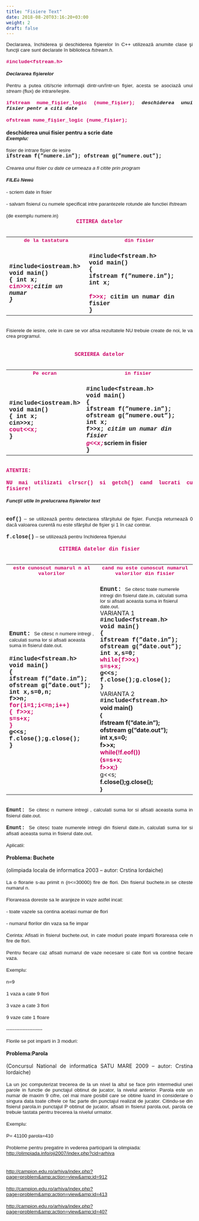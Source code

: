 ```yaml
---
title: "Fisiere Text"
date: 2018-08-20T03:16:20+03:00
weight: 2
draft: false
---
```


<html>
  <body>
    <div class="wiki" id="content_view" style="display: block;">
<span style="display: block; text-align: justify;"><span style="font-family: Arial,sans-serif; font-size: 10pt;">Declararea, închiderea şi deschiderea fişierelor în C++ utilizează anumite clase şi funcţii care sunt declarate în biblioteca <em>fstream.h.</em></span></span><br />
<span style="display: block; text-align: justify;"><strong><span style="color: #cc0066; font-family: 'Courier New'; font-size: 10pt;">#include&lt;fstream.h&gt;</span></strong></span><br />
<span style="display: block; text-align: justify;"><strong><em><span style="font-family: Arial,sans-serif; font-size: 10pt;">Declararea fişierelor</span></em></strong></span><br />
<span style="display: block; text-align: justify;"><span style="font-family: Arial,sans-serif; font-size: 10pt;">Pentru a putea citi/scrie informaţii dintr-un/într-un fişier, acesta se asociază unui <em>stream</em> (flux) de intrare/ieşire.</span></span><br />
<span style="display: block; text-align: justify;"><strong><span style="color: #cc0066; font-family: 'Courier New'; font-size: 10pt;">ifstream nume_fişier_logic (nume_fişier);</span></strong><strong><span style="font-family: 'Courier New'; font-size: 10pt;"> <em>deschiderea unui fisier pentr a citi date</em></span></strong></span><br />
<span style="display: block; text-align: justify;"><strong><span style="color: #cc0066; font-family: 'Courier New'; font-size: 10pt;">ofstream nume_fişier_logic (nume_fişier);</span></strong></span><br />
<strong>deschiderea unui fisier pentru a scrie date</strong><br />
<span style="display: block; text-align: justify;"><strong><em><span style="font-family: Arial,sans-serif; font-size: 10pt;">Exemplu:</span></em></strong></span><br />
<span style="font-family: Arial,sans-serif; font-size: 10pt;">fisier de intrare fişier de iesire</span><br />
<span style="display: block; text-align: justify;"><strong><span style="font-family: 'Courier New';">ifstream f(”numere.in”); ofstream g(”numere.out”);</span></strong></span><br />
<span style="display: block; text-align: justify;"><em><span style="font-family: Arial,sans-serif; font-size: 10pt;">Crearea unui fisier cu date ce urmeaza a fi citite prin program</span></em></span><br />
<span style="display: block; text-align: justify;"><strong><em><span style="font-family: Arial,sans-serif; font-size: 10pt;">FILE</span></em></strong><strong><em><span style="font-family: Wingdings; font-size: 10pt;">à</span></em></strong><strong><em><span style="font-family: Arial,sans-serif; font-size: 10pt;"> New</span></em></strong><strong><em><span style="font-family: Wingdings; font-size: 10pt;">à</span></em></strong></span><br />
<span style="display: block; text-align: justify;"><span style="font-family: Arial,sans-serif; font-size: 10pt;">- scriem date in fisier</span></span><br />
<span style="display: block; text-align: justify;"><span style="font-family: Arial,sans-serif; font-size: 10pt;">- salvam fisierul cu numele specificat intre parantezele rotunde ale functiei ifstream </span></span><br />
<span style="display: block; text-align: justify;"><span style="font-family: Arial,sans-serif; font-size: 10pt;"> (de exemplu numere.in)</span></span><span style="display: block; text-align: center;"><span style="display: block; text-align: center;"><strong><span style="color: #cc0066; font-family: 'Courier New';">CITIREA datelor</span></strong></span><br />


<table class="wiki_table">
    <tr>
        <td><span style="display: block; text-align: center;"><strong><span style="color: #cc0066; font-family: 'Courier New'; font-size: 10pt;">de la tastatura</span></strong></span><br />
</td>
        <td><span style="display: block; text-align: center;"><strong><span style="color: #cc0066; font-family: 'Courier New'; font-size: 10pt;">din fisier</span></strong></span><br />
</td>
    </tr>
    <tr>
        <td><span style="text-align: justify;"><strong><span style="font-family: 'Courier New';">#include&lt;iostream.h&gt;</span></strong></span><br />
<span style="text-align: justify;"><strong><span style="font-family: 'Courier New';">void main()</span></strong></span><br />
<span style="text-align: justify;"><strong><span style="font-family: 'Courier New';">{ int x;</span></strong></span><br />
<span style="text-align: justify;"> <strong><span style="color: #cc0066; font-family: 'Courier New';">cin&gt;&gt;x;</span><span style="font-family: 'Courier New';"><em>citim un numar</em></span></strong></span><br />
<em><span style="text-align: justify;"><strong><span style="font-family: 'Courier New';">}</span></strong></span></em><br />
</td>
        <td><span style="text-align: justify;"><strong><span style="font-family: 'Courier New';">#include&lt;fstream.h&gt;</span></strong></span><br />
<span style="text-align: justify;"><strong><span style="font-family: 'Courier New';">void main()</span></strong></span><br />
<span style="text-align: justify;"><strong><span style="font-family: 'Courier New';">{ </span></strong></span><br />
<span style="text-align: justify;"><strong><span style="font-family: 'Courier New';">ifstream f(”numere.in”); </span></strong></span><br />
<span style="text-align: justify;"><strong><span style="font-family: 'Courier New';">int x;</span></strong></span><br />
<br />
<span style="text-align: justify;"><strong><span style="color: #cc0066; font-family: 'Courier New';">f&gt;&gt;x;</span></strong><strong><span style="font-family: 'Courier New';"> citim un numar din fisier</span></strong></span><br />
<span style="text-align: justify;"><strong><span style="font-family: 'Courier New';">}</span></strong></span><br />
</td>
    </tr>
</table>

</span><br />
<span style="display: block; font-family: Arial,sans-serif; font-size: 10pt; text-align: justify;">Fisierele de iesire, cele in care se vor afisa rezultatele NU trebuie create de noi, le va crea programul.</span><br />
<span style="display: block; text-align: center;"><br />
<span style="display: block; text-align: center;"><strong><span style="color: #cc0066; font-family: 'Courier New';">SCRIEREA datelor</span></strong></span><br />


<table class="wiki_table">
    <tr>
        <td><span style="display: block; text-align: center;"><strong><span style="color: #cc0066; font-family: 'Courier New'; font-size: 10pt;">Pe ecran</span></strong></span><br />
</td>
        <td><span style="display: block; text-align: center;"><strong><span style="color: #cc0066; font-family: 'Courier New'; font-size: 10pt;">in fisier</span></strong></span><br />
</td>
    </tr>
    <tr>
        <td><span style="text-align: justify;"><strong><span style="font-family: 'Courier New';">#include&lt;iostream.h&gt;</span></strong></span><br />
<span style="text-align: justify;"><strong><span style="font-family: 'Courier New';">void main()</span></strong></span><br />
<span style="text-align: justify;"><strong><span style="font-family: 'Courier New';">{ int x;</span></strong></span><br />
<span style="text-align: justify;"><strong><span style="font-family: 'Courier New';"> cin&gt;&gt;x;</span></strong></span><br />
<strong><span style="color: #cc0066; font-family: 'Courier New';">cout&lt;&lt;x;</span></strong><br />
<span style="text-align: justify;"><strong><span style="font-family: 'Courier New';">}</span></strong></span><br />
</td>
        <td><span style="text-align: justify;"><strong><span style="font-family: 'Courier New';">#include&lt;fstream.h&gt;</span></strong></span><br />
<span style="text-align: justify;"><strong><span style="font-family: 'Courier New';">void main()</span></strong></span><br />
<span style="text-align: justify;"><strong><span style="font-family: 'Courier New';">{ </span></strong></span><br />
<span style="text-align: justify;"><strong><span style="font-family: 'Courier New';">ifstream f(”numere.in”); </span></strong></span><br />
<span style="text-align: justify;"><strong><span style="font-family: 'Courier New';">ofstream g(”numere.out”); </span></strong></span><br />
<span style="text-align: justify;"><strong><span style="font-family: 'Courier New';">int x;</span></strong></span><br />
<span style="text-align: justify;"><strong><span style="font-family: 'Courier New';">f&gt;&gt;x; <em>citim un numar din fisier</em></span></strong></span><br />
<em><span style="text-align: justify;"><strong><span style="color: #cc0066; font-family: 'Courier New';">g&lt;&lt;x;</span></strong></span></em><strong>scriem in fisier</strong><br />
<span style="text-align: justify;"><strong><span style="font-family: 'Courier New';">}</span></strong></span><br />
</td>
    </tr>
</table>

</span><br />
<span style="display: block; text-align: justify;"><strong><span style="color: #cc0066; font-family: 'Courier New';">ATENTIE:</span></strong></span><br />
<span style="display: block; text-align: justify;"><strong><span style="color: #cc0066; font-family: 'Courier New';"> NU mai utilizati clrscr() si getch() cand lucrati cu fisiere!</span></strong></span><br />
<span style="display: block; text-align: justify;"><strong><em><span style="font-family: Arial,sans-serif; font-size: 10pt;">Funcţii utile în prelucrarea fişierelor text</span></em></strong></span><br />
<span style="display: block; text-align: justify;"><br />
</span><span style="display: block; text-align: justify;"><strong><span style="font-family: 'Courier New';">eof()</span></strong><span style="font-family: Arial,sans-serif; font-size: 10pt;"> – se utilizează pentru detectarea sfârşitului de fişier. Funcţia returnează 0 dacă valoarea curentă nu este sfârşitul de fişier şi 1 în caz contrar.</span></span><br />
<span style="display: block; text-align: justify;"><strong><span style="font-family: 'Courier New';">f.close()</span></strong><span style="font-family: Arial,sans-serif; font-size: 10pt;"> – se utilizează pentru închiderea fişierului</span></span><br />
<span style="display: block; text-align: center;"><span style="display: block; text-align: center;"><strong><span style="color: #cc0066; font-family: 'Courier New';">CITIREA datelor din fisier</span></strong></span><br />


<table class="wiki_table">
    <tr>
        <td><span style="display: block; text-align: center;"><strong><span style="color: #cc0066; font-family: 'Courier New'; font-size: 10pt;">este cunoscut numarul n al valorilor</span></strong></span><br />
</td>
        <td><span style="display: block; text-align: center;"><strong><span style="color: #cc0066; font-family: 'Courier New'; font-size: 10pt;">cand nu este cunoscut numarul valorilor din fisier</span></strong></span><br />
</td>
    </tr>
    <tr>
        <td><span style="text-align: justify;"><strong><span style="font-family: 'Courier New';">Enunt: </span></strong><span style="font-family: Arial,sans-serif; font-size: 10pt;">Se citesc n numere intregi , calculati suma lor si afisati aceasta suma in fisierul date.out.</span></span><br />
<br />
<span style="text-align: justify;"><strong><span style="font-family: 'Courier New';">#include&lt;fstream.h&gt;</span></strong></span><br />
<span style="text-align: justify;"><strong><span style="font-family: 'Courier New';">void main()</span></strong></span><br />
<span style="text-align: justify;"><strong><span style="font-family: 'Courier New';">{ </span></strong></span><br />
<span style="text-align: justify;"><strong><span style="font-family: 'Courier New';">ifstream f(”date.in”); </span></strong></span><br />
<span style="text-align: justify;"><strong><span style="font-family: 'Courier New';">ofstream g(”date.out”); </span></strong></span><br />
<span style="text-align: justify;"><strong><span style="font-family: 'Courier New';">int x,s=0,n;</span></strong></span><br />
<span style="text-align: justify;"><strong><span style="font-family: 'Courier New';">f&gt;&gt;n;</span></strong></span><br />
<span style="text-align: justify;"><strong><span style="color: #cc0066; font-family: 'Courier New';">for(i=1;i&lt;=n;i++)</span></strong></span><br />
<span style="text-align: justify;"><strong><span style="color: #cc0066; font-family: 'Courier New';"> { f&gt;&gt;x;</span></strong></span><br />
<span style="text-align: justify;"><strong><span style="color: #cc0066; font-family: 'Courier New';"> s=s+x;</span></strong></span><br />
<span style="text-align: justify;"><strong><span style="color: #cc0066; font-family: 'Courier New';"> }</span></strong></span><br />
<span style="text-align: justify;"><strong><span style="font-family: 'Courier New';">g&lt;&lt;s;</span></strong></span><br />
<span style="text-align: justify;"><strong><span style="font-family: 'Courier New';">f.close();g.close();</span></strong></span><br />
<span style="text-align: justify;"><strong><span style="font-family: 'Courier New';"> }</span></strong></span><br />
</td>
        <td><span style="text-align: justify;"><strong><span style="font-family: 'Courier New';">Enunt: </span></strong><span style="font-family: Arial,sans-serif; font-size: 10pt;">Se citesc toate numerele intregi din fisierul date.in, calculati suma lor si afisati aceasta suma in fisierul date.out.</span></span><br />
VARIANTA 1<br />
<span style="text-align: justify;"><strong><span style="font-family: 'Courier New';">#include&lt;fstream.h&gt;</span></strong></span><br />
<span style="text-align: justify;"><strong><span style="font-family: 'Courier New';">void main()</span></strong></span><br />
<span style="text-align: justify;"><strong><span style="font-family: 'Courier New';">{ </span></strong></span><br />
<span style="text-align: justify;"><strong><span style="font-family: 'Courier New';">ifstream f(”date.in”); </span></strong></span><br />
<span style="text-align: justify;"><strong><span style="font-family: 'Courier New';">ofstream g(”date.out”); </span></strong></span><br />
<span style="text-align: justify;"><strong><span style="font-family: 'Courier New';">int x,s=0;</span></strong></span><br />
<span style="text-align: justify;"><strong><span style="color: #cc0066; font-family: 'Courier New';">while(f&gt;&gt;x)</span></strong></span><br />
<span style="text-align: justify;"><strong><span style="color: #cc0066; font-family: 'Courier New';"> s=s+x;</span></strong></span><br />
<span style="text-align: justify;"><strong><span style="font-family: 'Courier New';">g&lt;&lt;s;</span></strong></span><br />
<span style="text-align: justify;"><strong><span style="font-family: 'Courier New';">f.close();g.close();</span></strong></span><br />
<span style="text-align: justify;"><strong><span style="font-family: 'Courier New';"> }</span></strong></span><br />
VARIANTA 2<br />
<span style="display: block; text-align: justify;"><strong><span style="font-family: 'Courier New';">#include&lt;fstream.h&gt;</span></strong></span><strong>void main()</strong><br />
<strong>{</strong><br />
<strong>ifstream f(”date.in”);</strong><br />
<strong>ofstream g(”date.out”);</strong><br />
<strong>int x,s=0;</strong><br />
<strong>f&gt;&gt;x;</strong><br />
<strong><span style="color: #cc0066;">while(!f.eof())</span></strong><br />
<strong><span style="color: #cc0066;">{s=s+x;</span></strong><br />
<strong><span style="color: #cc0066;">f&gt;&gt;x;}</span></strong><br />
g&lt;&lt;s;<br />
<strong>f.close();g.close();</strong><br />
<strong>}</strong><br />
</td>
    </tr>
</table>

</span><br />
<span style="display: block; text-align: justify;"><strong><span style="font-family: 'Courier New';">Enunt: </span></strong><span style="font-family: Arial,sans-serif; font-size: 10pt;">Se citesc n numere intregi , calculati suma lor si afisati aceasta suma in fisierul date.out.</span></span><br />
<span style="display: block; text-align: justify;"><strong><span style="font-family: 'Courier New';">Enunt: </span></strong><span style="font-family: Arial,sans-serif; font-size: 10pt;">Se citesc toate numerele intregi din fisierul date.in, calculati suma lor si afisati aceasta suma in fisierul date.out.</span></span><br />
<span style="display: block; text-align: justify;"><span style="font-family: Arial,sans-serif; font-size: 10pt;">Aplicatii:</span></span><br />
<span style="display: block; text-align: justify;"><strong>Problema: Buchete</strong></span><br />
<span style="display: block; text-align: justify;">(olimpiada locala de informatica 2003 – autor: Crstina Iordaiche)</span><br />
<span style="display: block; text-align: justify;"><span style="font-family: Arial,sans-serif; font-size: 10pt;">La o florarie s-au primit n (n&lt;=30000) fire de flori. Din fisierul buchete.in se citeste numarul n.</span></span><br />
<span style="display: block; text-align: justify;"><span style="font-family: Arial,sans-serif; font-size: 10pt;">Florareasa doreste sa le aranjeze in vaze astfel incat:</span></span><br />
<span style="display: block; text-align: justify;"><span style="font-family: Arial,sans-serif; font-size: 10pt;">- toate vazele sa contina acelasi numar de flori</span></span><br />
<span style="display: block; text-align: justify;"><span style="font-family: Arial,sans-serif; font-size: 10pt;">- numarul florilor din vaza sa fie impar</span></span><br />
<span style="display: block; text-align: justify;"><span style="font-family: Arial,sans-serif; font-size: 10pt;">Cerinta: Afisati in fisierul buchete.out, in cate moduri poate imparti florareasa cele n fire de flori.</span></span><br />
<span style="display: block; text-align: justify;"><span style="font-family: Arial,sans-serif; font-size: 10pt;">Pentru fiecare caz afisati numarul de vaze necesare si cate flori va contine fiecare vaza.</span></span><br />
<span style="display: block; text-align: justify;"><span style="font-family: Arial,sans-serif; font-size: 10pt;">Exemplu:</span></span><br />
<span style="display: block; text-align: justify;"><span style="font-family: Arial,sans-serif; font-size: 10pt;">n=9</span></span><br />
<span style="display: block; text-align: justify;"><span style="font-family: Arial,sans-serif; font-size: 10pt;">1 vaza a cate 9 flori</span></span><br />
<span style="display: block; text-align: justify;"><span style="font-family: Arial,sans-serif; font-size: 10pt;">3 vaze a cate 3 flori</span></span><br />
<span style="display: block; text-align: justify;"><span style="font-family: Arial,sans-serif; font-size: 10pt;">9 vaze cate 1 floare</span></span><br />
<span style="display: block; text-align: justify;"><span style="font-family: Arial,sans-serif; font-size: 10pt;">----------------------</span></span><br />
<span style="display: block; text-align: justify;"><span style="font-family: Arial,sans-serif; font-size: 10pt;">Florile se pot imparti in 3 moduri:</span></span><br />
<span style="display: block; text-align: justify;"><strong>Problema:Parola</strong></span><br />
<span style="display: block; text-align: justify;">(Concursul National de informatica SATU MARE 2009 – autor: Crstina Iordaiche)</span><br />
<span style="display: block; text-align: justify;"><span style="font-family: Arial,sans-serif; font-size: 10pt;">La un joc computerizat trecerea de la un nivel la altul se face prin intermediul unei parole in functie de punctajul obtinut de jucator, la nivelul anterior. Parola este un numar de maxim 9 cifre, cel mai mare posibil care se obtine luand in considerare o singura data toate cifrele ce fac parte din punctajul realizat de jucator. Citindu-se din fisierul parola.in punctajul P obtinut de jucator, afisati in fisierul parola.out, parola ce trebuie tastata pentru trecerea la nivelul urmator.</span></span><br />
<span style="display: block; font-family: Arial,sans-serif; font-size: 10pt; text-align: justify;">Exemplu:</span><br />
<span style="display: block; font-family: Arial,sans-serif; font-size: 10pt; text-align: justify;">P= 41100 parola=410</span><br />
<span style="display: block; text-align: justify;"><span style="font-family: Arial,sans-serif; font-size: 10pt;">Probleme pentru pregatire in vederea participarii la olimpiada:</span></span><span style="display: block; font-family: Arial,sans-serif; font-size: 10pt; text-align: justify;"><a class="wiki_link_ext" href="http://olimpiada.info/oji2007/index.php?cid=arhiva" rel="nofollow">http://olimpiada.info/oji2007/index.php?cid=arhiva</a></span><br />
<br />
<span style="display: block; text-align: justify;"><span style="font-family: Arial,sans-serif; font-size: 10pt;"><a class="wiki_link_ext" href="http://campion.edu.ro/arhiva/index.php?page=problem&amp;action=view&amp;id=912" rel="nofollow">http://campion.edu.ro/arhiva/index.php?page=problem&amp;action=view&amp;id=912</a></span></span><br />
<span style="display: block; text-align: justify;"><span style="font-family: Arial,sans-serif; font-size: 10pt;"><a class="wiki_link_ext" href="http://campion.edu.ro/arhiva/index.php?page=problem&amp;action=view&amp;id=413" rel="nofollow">http://campion.edu.ro/arhiva/index.php?page=problem&amp;action=view&amp;id=413</a></span></span><br />
<span style="display: block; text-align: justify;"><span style="font-family: Arial,sans-serif; font-size: 10pt;"><a class="wiki_link_ext" href="http://campion.edu.ro/arhiva/index.php?page=problem&amp;action=view&amp;id=407" rel="nofollow">http://campion.edu.ro/arhiva/index.php?page=problem&amp;action=view&amp;id=407</a></span></span>
    </div>
  </body>
</html>